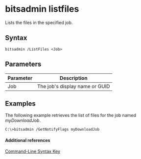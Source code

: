 # bitsadmin listfiles



Lists the files in the specified job.

## Syntax

```
bitsadmin /ListFiles <Job>
```

## Parameters

|Parameter|Description|
|---------|-----------|
|Job|The job's display name or GUID|

## <a name="BKMK_examples"></a>Examples

The following example retrieves the list of files for the job named *myDownloadJob*.
```
C:\>bitsadmin /GetNotifyFlags myDownloadJob
```

#### Additional references

[Command-Line Syntax Key](command-line-syntax-key.md)